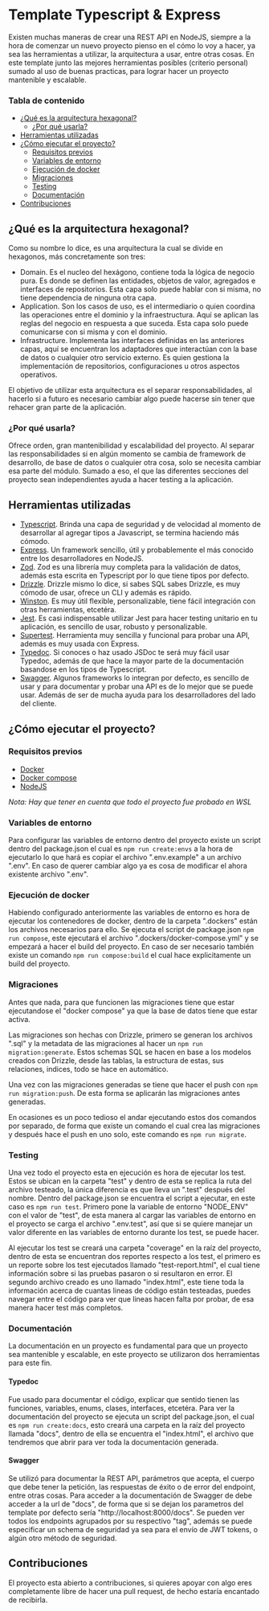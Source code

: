 # Template Typescript & Express
Existen muchas maneras de crear una REST API en NodeJS, siempre a la hora de comenzar un nuevo proyecto pienso en el cómo lo voy a hacer, ya sea las herramientas a utilizar, la arquitectura a usar, entre otras cosas. En este template junto las mejores herramientas posibles (criterio personal) sumado al uso de buenas practicas, para lograr hacer un proyecto mantenible y escalable.

### Tabla de contenido
- [¿Qué es la arquitectura hexagonal?](#qué-es-la-arquitectura-hexagonal)
  - [¿Por qué usarla?](#por-qué-usarla)
- [Herramientas utilizadas](#herramientas-utilizadas)
- [¿Cómo ejecutar el proyecto?](#cómo-ejecutar-el-proyecto)
  - [Requisitos previos](#requisitos-previos)
  - [Variables de entorno](#variables-de-entorno)
  - [Ejecución de docker](#ejecución-de-docker)
  - [Migraciones](#migraciones)
  - [Testing](#testing)
  - [Documentación](#documentación)
- [Contribuciones](#contribuciones)

## ¿Qué es la arquitectura hexagonal?
Como su nombre lo dice, es una arquitectura la cual se divide en hexagonos, más concretamente son tres:

- Domain. Es el nucleo del hexágono, contiene toda la lógica de negocio pura. Es donde se definen las entidades, objetos de valor, agregados e interfaces de repositorios. Esta capa solo puede hablar con si misma, no tiene dependencia de ninguna otra capa.
- Application. Son los casos de uso, es el intermediario o quien coordina las operaciones entre el dominio y la infraestructura. Aquí se aplican las reglas del negocio en respuesta a que suceda. Esta capa solo puede comunicarse con si misma y con el dominio.
- Infrastructure. Implementa las interfaces definidas en las anteriores capas, aquí se encuentran los adaptadores que interactúan con la base de datos o cualquier otro servicio externo. Es quien gestiona la implementación de repositorios, configuraciones u otros aspectos operativos.

El objetivo de utilizar esta arquitectura es el separar responsabilidades, al hacerlo si a futuro es necesario cambiar algo puede hacerse sin tener que rehacer gran parte de la aplicación.

### ¿Por qué usarla?
Ofrece orden, gran mantenibilidad y escalabilidad del proyecto. Al separar las responsabilidades si en algún momento se cambia de framework de desarrollo, de base de datos o cualquier otra cosa, solo se necesita cambiar esa parte del módulo. Sumado a eso, el que las diferentes secciones del proyecto sean independientes ayuda a hacer testing a la aplicación.

## Herramientas utilizadas
- [Typescript](https://www.typescriptlang.org/docs/). Brinda una capa de seguridad y de velocidad al momento de desarrollar al agregar tipos a Javascript, se termina haciendo más cómodo.
- [Express](https://expressjs.com). Un framework sencillo, útil y probablemente el más conocido entre los desarrolladores en NodeJS.
- [Zod](https://zod.dev). Zod es una librería muy completa para la validación de datos, además esta escrita en Typescript por lo que tiene tipos por defecto.
- [Drizzle](https://orm.drizzle.team/docs/overview). Drizzle mismo lo dice, si sabes SQL sabes Drizzle, es muy cómodo de usar, ofrece un CLI y además es rápido.
- [Winston](https://www.npmjs.com/package/winston). Es muy útil flexible, personalizable, tiene fácil integración con otras herramientas, etcetéra.
- [Jest](https://jestjs.io/docs/getting-started). Es casi indispensable utilizar Jest para hacer testing unitario en tu aplicación, es sencillo de usar, robusto y personalizable.
- [Supertest](https://www.npmjs.com/package/supertest). Herramienta muy sencilla y funcional para probar una API, además es muy usada con Express.
- [Typedoc](https://typedoc.org/guides/installation/). Si conoces o haz usado JSDoc te será muy fácil usar Typedoc, además de que hace la mayor parte de la documentación basandose en los tipos de Typescript.
- [Swagger](https://www.npmjs.com/package/swagger-jsdoc). Algunos frameworks lo integran por defecto, es sencillo de usar y para documentar y probar una API es de lo mejor que se puede usar. Además de ser de mucha ayuda para los desarrolladores del lado del cliente.

## ¿Cómo ejecutar el proyecto?
### Requisitos previos
- [Docker](https://docs.docker.com/install/)
- [Docker compose](https://docs.docker.com/compose/install/)
- [NodeJS](https://nodejs.org/en/download/package-manager)

*Nota: Hay que tener en cuenta que todo el proyecto fue probado en WSL*

### Variables de entorno
Para configurar las variables de entorno dentro del proyecto existe un script dentro del package.json el cual es `npm run create:envs` a la hora de ejecutarlo lo que hará es copiar el archivo ".env.example" a un archivo ".env". En caso de querer cambiar algo ya es cosa de modificar el ahora existente archivo ".env".

### Ejecución de docker
Habiendo configurado anteriormente las variables de entorno es hora de ejecutar los contenedores de docker, dentro de la carpeta ".dockers" están los archivos necesarios para ello. Se ejecuta el script de package.json `npm run compose`, este ejecutará el archivo ".dockers/docker-compose.yml" y se empezará a hacer el build del proyecto. En caso de ser necesario también existe un comando `npm run compose:build` el cual hace explicitamente un build del proyecto.

### Migraciones
Antes que nada, para que funcionen las migraciones tiene que estar ejecutandose el "docker compose" ya que la base de datos tiene que estar activa.

Las migraciones son hechas con Drizzle, primero se generan los archivos ".sql" y la metadata de las migraciones al hacer un `npm run migration:generate`. Estos schemas SQL se hacen en base a los modelos creados con Drizzle, desde las tablas, la estructura de estas, sus relaciones, indices, todo se hace en automático.

Una vez con las migraciones generadas se tiene que hacer el push con `npm run migration:push`. De esta forma se aplicarán las migraciones antes generadas.

En ocasiones es un poco tedioso el andar ejecutando estos dos comandos por separado, de forma que existe un comando el cual crea las migraciones y después hace el push en uno solo, este comando es `npm run migrate`.

### Testing
Una vez todo el proyecto esta en ejecución es hora de ejecutar los test. Estos se ubican en la carpeta "test" y dentro de esta se replica la ruta del archivo testeado, la única diferencia es que lleva un ".test" después del nombre. Dentro del package.json se encuentra el script a ejecutar, en este caso es `npm run test`. Primero pone la variable de entorno "NODE_ENV" con el valor de "test", de esta manera al cargar las variables de entorno en el proyecto se carga el archivo ".env.test", así que si se quiere manejar un valor diferente en las variables de entorno durante los test, se puede hacer.

Al ejecutar los test se creará una carpeta "coverage" en la raíz del proyecto, dentro de esta se encuentran dos reportes respecto a los test, el primero es un reporte sobre los test ejecutados llamado "test-report.html", el cual tiene información sobre si las pruebas pasaron o si resultaron en error. El segundo archivo creado es uno llamado "index.html", este tiene toda la información acerca de cuantas lineas de código están testeadas, puedes navegar entre el código para ver que lineas hacen falta por probar, de esa manera hacer test más completos.

### Documentación
La documentación en un proyecto es fundamental para que un proyecto sea mantenible y escalable, en este proyecto se utilizaron dos herramientas para este fin.

#### Typedoc
Fue usado para documentar el código, explicar que sentido tienen las funciones, variables, enums, clases, interfaces, etcetéra. Para ver la documentación del proyecto se ejecuta un script del package.json, el cual es `npm run create:docs`, esto creará una carpeta en la raíz del proyecto llamada "docs", dentro de ella se encuentra el "index.html", el archivo que tendremos que abrir para ver toda la documentación generada.

#### Swagger
Se utilizó para documentar la REST API, parámetros que acepta, el cuerpo que debe tener la petición, las respuestas de éxito o de error del endpoint, entre otras cosas. Para acceder a la documentación de Swagger de debe acceder a la url de "docs", de forma que si se dejan los parametros del template por defecto sería "http://localhost:8000/docs". Se pueden ver todos los endpoints agrupados por su respectivo "tag", además se puede especificar un schema de seguridad ya sea para el envío de JWT tokens, o algún otro método de seguridad.

## Contribuciones
El proyecto esta abierto a contribuciones, si quieres apoyar con algo eres completamente libre de hacer una pull request, de hecho estaría encantado de recibirla.